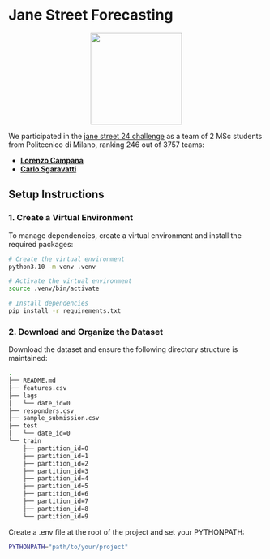 # Jane Street Forecasting

<p align="center">
  <a href="http://recsys.deib.polimi.it">
    <img src="https://i.imgur.com/mPb3Qbd.gif" width="180" />
  </a>
</p>

We participated in the [jane street 24 challenge](https://www.kaggle.com/competitions/jane-street-real-time-market-data-forecasting) as a team of 2 MSc students from Politecnico di Milano, ranking 246 out of 3757 teams:

* **[Lorenzo Campana](https://github.com/lorecampa)**
* **[Carlo Sgaravatti](https://github.com/CarloSgaravatti)**

## Setup Instructions

### 1. Create a Virtual Environment

To manage dependencies, create a virtual environment and install the required packages:

```bash
# Create the virtual environment
python3.10 -m venv .venv

# Activate the virtual environment
source .venv/bin/activate

# Install dependencies
pip install -r requirements.txt
```

### 2. Download and Organize the Dataset

Download the dataset and ensure the following directory structure is maintained:

```bash
.
├── README.md
├── features.csv
├── lags
│   └── date_id=0
├── responders.csv
├── sample_submission.csv
├── test
│   └── date_id=0
└── train
    ├── partition_id=0
    ├── partition_id=1
    ├── partition_id=2
    ├── partition_id=3
    ├── partition_id=4
    ├── partition_id=5
    ├── partition_id=6
    ├── partition_id=7
    ├── partition_id=8
    └── partition_id=9
```

Create a .env file at the root of the project and set your PYTHONPATH:

```bash
PYTHONPATH="path/to/your/project"
```
